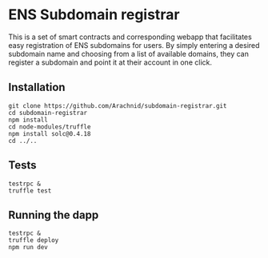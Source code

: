 # ENS Subdomain registrar

This is a set of smart contracts and corresponding webapp that facilitates easy registration of ENS subdomains for users. By simply entering a desired subdomain name and choosing from a list of available domains, they can register a subdomain and point it at their account in one click.

## Installation

```
git clone https://github.com/Arachnid/subdomain-registrar.git
cd subdomain-registrar
npm install
cd node-modules/truffle
npm install solc@0.4.18
cd ../..
```

## Tests

```
testrpc &
truffle test
```

## Running the dapp

```
testrpc &
truffle deploy
npm run dev
```
